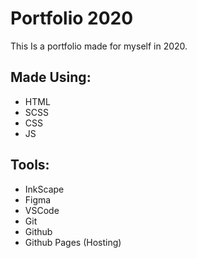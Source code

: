 # Portfolio 2020

This Is a portfolio made for myself in 2020.

## Made Using:
- HTML
- SCSS
- CSS
- JS

## Tools:
- InkScape
- Figma
- VSCode
- Git
- Github
- Github Pages (Hosting)
